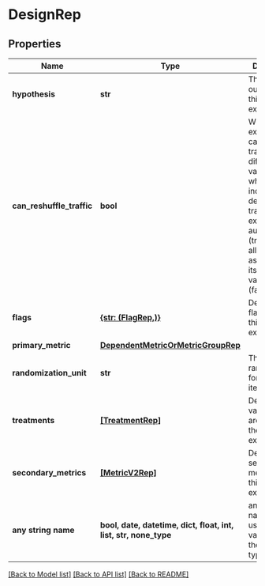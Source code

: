 # DesignRep


## Properties
Name | Type | Description | Notes
------------ | ------------- | ------------- | -------------
**hypothesis** | **str** | The expected outcome of this experiment | 
**can_reshuffle_traffic** | **bool** | Whether the experiment can reassign traffic to different variations when you increase or decrease the traffic in your experiment audience (true) or keep all traffic assigned to its initial variation (false). | [optional] 
**flags** | [**{str: (FlagRep,)}**](FlagRep.md) | Details on the flag used in this experiment | [optional] 
**primary_metric** | [**DependentMetricOrMetricGroupRep**](DependentMetricOrMetricGroupRep.md) |  | [optional] 
**randomization_unit** | **str** | The unit of randomization for this iteration | [optional] 
**treatments** | [**[TreatmentRep]**](TreatmentRep.md) | Details on the variations you are testing in the experiment | [optional] 
**secondary_metrics** | [**[MetricV2Rep]**](MetricV2Rep.md) | Details on the secondary metrics for this experiment | [optional] 
**any string name** | **bool, date, datetime, dict, float, int, list, str, none_type** | any string name can be used but the value must be the correct type | [optional]

[[Back to Model list]](../README.md#documentation-for-models) [[Back to API list]](../README.md#documentation-for-api-endpoints) [[Back to README]](../README.md)


